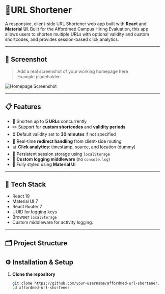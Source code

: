 # 🚀URL Shortener

A responsive, client-side URL Shortener web app built with **React** and **Material UI**. Built for the Affordmed Campus Hiring Evaluation, this app allows users to shorten multiple URLs with optional validity and custom shortcodes, and provides session-based click analytics.

---

## 📸 Screenshot

> Add a real screenshot of your working homepage here  
Example placeholder:

![Homepage Screenshot](https://github.com/Niraj-Hitpump/affordmed-url-shortener/blob/master/public/hero.png)

---

## 📋 Features

- 🔗 Shorten up to **5 URLs** concurrently
- ✏️ Support for **custom shortcodes** and **validity periods**
- ⏳ Default validity set to **30 minutes** if not specified
- 🔄 Real-time **redirect handling** from client-side routing
- 📊 **Click analytics**: timestamp, source, and location (dummy)
- 💾 Persistent session storage using `localStorage`
- 🧩 **Custom logging middleware** (no `console.log`)
- 🎨 Fully styled using **Material UI**

---

## 🧰 Tech Stack

- React 19
- Material UI 7
- React Router 7
- UUID for logging keys
- Browser `localStorage`
- Custom middleware for activity logging.

---

## 🗂️ Project Structure


## ⚙️ Installation & Setup

1. **Clone the repository**
   ```bash
   git clone https://github.com/your-username/affordmed-url-shortener.git
   cd affordmed-url-shortener
